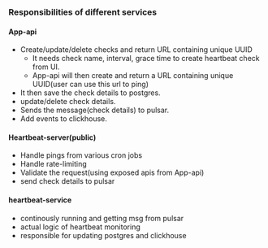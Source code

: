 ### Responsibilities of different services
#### App-api
- Create/update/delete checks and return URL containing unique UUID
    - It needs check name, interval, grace time to create heartbeat check from UI.
    - App-api will then create and return a URL containing unique UUID(user can use this url to ping)
- It then save the check details to postgres.
- update/delete check details.
- Sends the message(check details) to pulsar.
- Add events to clickhouse.

#### Heartbeat-server(public)
- Handle pings from various cron jobs
- Handle rate-limiting
- Validate the request(using exposed apis from App-api)
- send check details to pulsar

#### heartbeat-service
- continously running and getting msg from pulsar
- actual logic of heartbeat monitoring
- responsible for updating postgres and clickhouse
